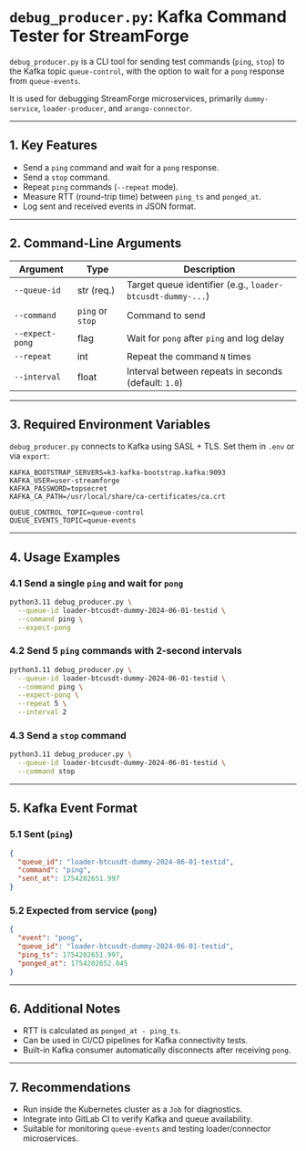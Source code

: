 # `debug_producer.py`: Kafka Command Tester for StreamForge

`debug_producer.py` is a CLI tool for sending test commands (`ping`, `stop`) to the Kafka topic `queue-control`, with the option to wait for a `pong` response from `queue-events`.

It is used for debugging StreamForge microservices, primarily `dummy-service`, `loader-producer`, and `arango-connector`.

---

## 1. Key Features

* Send a `ping` command and wait for a `pong` response.
* Send a `stop` command.
* Repeat `ping` commands (`--repeat` mode).
* Measure RTT (round-trip time) between `ping_ts` and `ponged_at`.
* Log sent and received events in JSON format.

---

## 2. Command-Line Arguments

| Argument        | Type             | Description                                                |
| --------------- | ---------------- | ---------------------------------------------------------- |
| `--queue-id`    | str (req.)       | Target queue identifier (e.g., `loader-btcusdt-dummy-...`) |
| `--command`     | `ping` or `stop` | Command to send                                            |
| `--expect-pong` | flag             | Wait for `pong` after `ping` and log delay                 |
| `--repeat`      | int              | Repeat the command `N` times                               |
| `--interval`    | float            | Interval between repeats in seconds (default: `1.0`)       |

---

## 3. Required Environment Variables

`debug_producer.py` connects to Kafka using SASL + TLS.
Set them in `.env` or via `export`:

```dotenv
KAFKA_BOOTSTRAP_SERVERS=k3-kafka-bootstrap.kafka:9093
KAFKA_USER=user-streamforge
KAFKA_PASSWORD=topsecret
KAFKA_CA_PATH=/usr/local/share/ca-certificates/ca.crt

QUEUE_CONTROL_TOPIC=queue-control
QUEUE_EVENTS_TOPIC=queue-events
```

---

## 4. Usage Examples

### 4.1 Send a single `ping` and wait for `pong`

```bash
python3.11 debug_producer.py \
  --queue-id loader-btcusdt-dummy-2024-06-01-testid \
  --command ping \
  --expect-pong
```

### 4.2 Send 5 `ping` commands with 2-second intervals

```bash
python3.11 debug_producer.py \
  --queue-id loader-btcusdt-dummy-2024-06-01-testid \
  --command ping \
  --expect-pong \
  --repeat 5 \
  --interval 2
```

### 4.3 Send a `stop` command

```bash
python3.11 debug_producer.py \
  --queue-id loader-btcusdt-dummy-2024-06-01-testid \
  --command stop
```

---

## 5. Kafka Event Format

### 5.1 Sent (`ping`)

```json
{
  "queue_id": "loader-btcusdt-dummy-2024-06-01-testid",
  "command": "ping",
  "sent_at": 1754202651.997
}
```

### 5.2 Expected from service (`pong`)

```json
{
  "event": "pong",
  "queue_id": "loader-btcusdt-dummy-2024-06-01-testid",
  "ping_ts": 1754202651.997,
  "ponged_at": 1754202652.045
}
```

---

## 6. Additional Notes

* RTT is calculated as `ponged_at - ping_ts`.
* Can be used in CI/CD pipelines for Kafka connectivity tests.
* Built-in Kafka consumer automatically disconnects after receiving `pong`.

---

## 7. Recommendations

* Run inside the Kubernetes cluster as a `Job` for diagnostics.
* Integrate into GitLab CI to verify Kafka and queue availability.
* Suitable for monitoring `queue-events` and testing loader/connector microservices.

